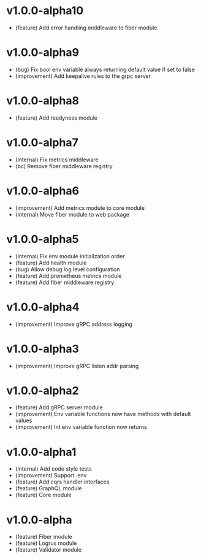 # v1.0.0-alpha10

- (feature) Add error handling middleware to fiber module

# v1.0.0-alpha9

- (bug) Fix bool env variable always returning default value if set to false
- (improvement) Add keepalive rules to the grpc server

# v1.0.0-alpha8

- (feature) Add readyness module

# v1.0.0-alpha7

- (internal) Fix metrics middleware
- (bc) Remove fiber middleware registry

# v1.0.0-alpha6

- (improvement) Add metrics module to core module
- (internal) Move fiber module to web package

# v1.0.0-alpha5

- (internal) Fix env module initialization order
- (feature) Add health module
- (bug) Allow debug log level configuration
- (feature) Add prometheus metrics module
- (feature) Add fiber middleware registry

# v1.0.0-alpha4

- (improvement) Improve gRPC address logging

# v1.0.0-alpha3

- (improvement) Improve gRPC listen addr parsing

# v1.0.0-alpha2

- (feature) Add gRPC server module
- (improvement) Env variable functions now have methods with default values
- (improvement) Int env variable function now returns

# v1.0.0-alpha1

- (internal) Add code style tests
- (improvement) Support .env
- (feature) Add cqrs handler interfaces
- (feature) GraphQL module
- (feature) Core module

# v1.0.0-alpha

- (feature) Fiber module
- (feature) Logrus module
- (feature) Validator module
